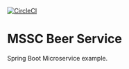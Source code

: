 [![CircleCI](https://dl.circleci.com/status-badge/img/circleci/GVvphGnkdbkinhH9SG2b2n/JkNV97VRiFEaxWRMmVEHA9/tree/main.svg?style=shield)](https://dl.circleci.com/status-badge/redirect/circleci/GVvphGnkdbkinhH9SG2b2n/JkNV97VRiFEaxWRMmVEHA9/tree/main)

# MSSC Beer Service

Spring Boot Microservice example.
